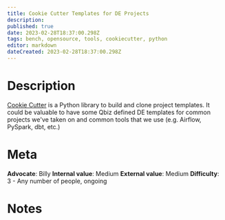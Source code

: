 ```yaml
---
title: Cookie Cutter Templates for DE Projects
description: 
published: true
date: 2023-02-28T18:37:00.298Z
tags: bench, opensource, tools, cookiecutter, python
editor: markdown
dateCreated: 2023-02-28T18:37:00.298Z
---
```


# Description
[Cookie Cutter](https://cookiecutter.readthedocs.io/en/stable/) is a Python library to build and clone project templates. It could be valuable to have some Qbiz defined DE templates for common projects we've taken on and common tools that we use (e.g. Airflow, PySpark, dbt, etc.)

# Meta
**Advocate**: Billy
**Internal value**: Medium
**External value**: Medium
**Difficulty**: 3 - Any number of people, ongoing

# Notes
